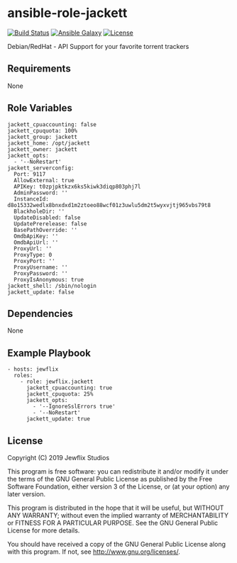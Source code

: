 # ansible-role-jackett

[![Build Status](https://travis-ci.org/jewflix/ansible-role-jackett.svg?branch=master)](https://travis-ci.org/jewflix/ansible-role-jackett)
[![Ansible Galaxy](https://img.shields.io/badge/ansible--galaxy-jackett-blue.svg?style=flat)](https://galaxy.ansible.com/jewflix/jackett)
[![License](https://img.shields.io/badge/license-GPLv3-brightgreen.svg?style=flat)](COPYING)

Debian/RedHat - API Support for your favorite torrent trackers

## Requirements

None

## Role Variables

    jackett_cpuaccounting: false
    jackett_cpuquota: 100%
    jackett_group: jackett
    jackett_home: /opt/jackett
    jackett_owner: jackett
    jackett_opts:
      - '--NoRestart'
    jackett_serverconfig:
      Port: 9117
      AllowExternal: true
      APIKey: t0zpjpktkzx6ks5kiwk3diqp803phj7l
      AdminPassword: ''
      InstanceId: d8o15332wedlx8bnxdxd1m2ztoeo88wcf01z3uwlu5dm2t5wyxvjtj965vbs79t8
      BlackholeDir: ''
      UpdateDisabled: false
      UpdatePrerelease: false
      BasePathOverride: ''
      OmdbApiKey: ''
      OmdbApiUrl: ''
      ProxyUrl: ''
      ProxyType: 0
      ProxyPort: ''
      ProxyUsername: ''
      ProxyPassword: ''
      ProxyIsAnonymous: true
    jackett_shell: /sbin/nologin
    jackett_update: false

## Dependencies

None

## Example Playbook

    - hosts: jewflix
      roles:
        - role: jewflix.jackett
          jackett_cpuaccounting: true
          jackett_cpuquota: 25%
          jackett_opts:
            - '--IgnoreSslErrors true'
            - '--NoRestart'
          jackett_update: true

## License

Copyright (C) 2019 Jewflix Studios

This program is free software: you can redistribute it and/or modify
it under the terms of the GNU General Public License as published by
the Free Software Foundation, either version 3 of the License, or
(at your option) any later version.

This program is distributed in the hope that it will be useful,
but WITHOUT ANY WARRANTY; without even the implied warranty of
MERCHANTABILITY or FITNESS FOR A PARTICULAR PURPOSE. See the
GNU General Public License for more details.

You should have received a copy of the GNU General Public License
along with this program. If not, see <http://www.gnu.org/licenses/>.
